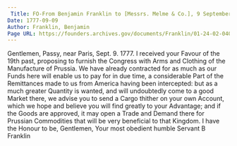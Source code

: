 ```yaml
---
 Title: FO-From Benjamin Franklin to [Messrs. Melme & Co.], 9 September 1777
Date: 1777-09-09
Author: Franklin, Benjamin
Page URL: https://founders.archives.gov/documents/Franklin/01-24-02-0403
---
```


Gentlemen,
Passy, near Paris, Sept. 9. 1777.
I received your Favour of the 19th past, proposing to furnish the Congress with Arms and Clothing of the Manufacture of Prussia. We have already contracted for as much as our Funds here will enable us to pay for in due time, a considerable Part of the Remittances made to us from America having been intercepted: but as a much greater Quantity is wanted, and will undoubtedly come to a good Market there, we advise you to send a Cargo thither on your own Account, which we hope and believe you will find greatly to your Advantage; and if the Goods are approved, it may open a Trade and Demand there for Prussian Commodities that will be very beneficial to that Kingdom. I have the Honour to be, Gentlemen, Your most obedient humble Servant
B Franklin

